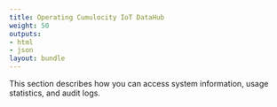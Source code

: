 ```yaml
---
title: Operating Cumulocity IoT DataHub
weight: 50
outputs:
- html
- json
layout: bundle
---
```


This section describes how you can access system information, usage statistics, and audit logs.
